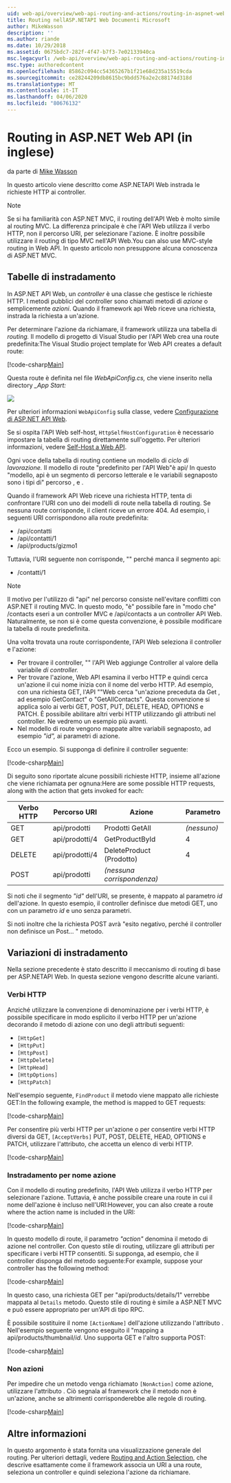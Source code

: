 ```yaml
---
uid: web-api/overview/web-api-routing-and-actions/routing-in-aspnet-web-api
title: Routing nellASP.NETAPI Web Documenti Microsoft
author: MikeWasson
description: ''
ms.author: riande
ms.date: 10/29/2018
ms.assetid: 0675bdc7-282f-4f47-b7f3-7e02133940ca
msc.legacyurl: /web-api/overview/web-api-routing-and-actions/routing-in-aspnet-web-api
msc.type: authoredcontent
ms.openlocfilehash: 85862c094cc54365267b1f21e68d235a15519cda
ms.sourcegitcommit: ce28244209db8615bc9bdd576a2e2c88174d318d
ms.translationtype: MT
ms.contentlocale: it-IT
ms.lasthandoff: 04/06/2020
ms.locfileid: "80676132"
---
```

# <a name="routing-in-aspnet-web-api"></a>Routing in ASP.NET Web API (in inglese)

da parte di [Mike Wasson](https://github.com/MikeWasson)

In questo articolo viene descritto come ASP.NETAPI Web instrada le richieste HTTP ai controller.

> [!NOTE]
> Se si ha familiarità con ASP.NET MVC, il routing dell'API Web è molto simile al routing MVC. La differenza principale è che l'API Web utilizza il verbo HTTP, non il percorso URI, per selezionare l'azione. È inoltre possibile utilizzare il routing di tipo MVC nell'API Web.You can also use MVC-style routing in Web API. In questo articolo non presuppone alcuna conoscenza di ASP.NET MVC.

## <a name="routing-tables"></a>Tabelle di instradamento

In ASP.NET API Web, un *controller* è una classe che gestisce le richieste HTTP. I metodi pubblici del controller sono chiamati metodi di *azione* o semplicemente *azioni*. Quando il framework api Web riceve una richiesta, instrada la richiesta a un'azione.

Per determinare l'azione da richiamare, il framework utilizza una tabella di *routing.* Il modello di progetto di Visual Studio per l'API Web crea una route predefinita:The Visual Studio project template for Web API creates a default route:

[!code-csharp[Main](routing-in-aspnet-web-api/samples/sample1.cs)]

Questa route è definita nel file *WebApiConfig.cs,* che viene inserito nella directory *\_App Start:*

![](routing-in-aspnet-web-api/_static/image1.png)

Per ulteriori informazioni `WebApiConfig` sulla classe, vedere [Configurazione di ASP.NET API Web](../advanced/configuring-aspnet-web-api.md).

Se si ospita l'API Web self-host, `HttpSelfHostConfiguration` è necessario impostare la tabella di routing direttamente sull'oggetto. Per ulteriori informazioni, vedere [Self-Host a Web API](../older-versions/self-host-a-web-api.md).

Ogni voce della tabella di routing contiene un modello di *ciclo di lavorazione.* Il modello di route &quot;predefinito per l'API Web&quot;è api/ In questo &quot;modello, api è un segmento di percorso letterale e le variabili segnaposto sono i tipi di&quot; percorso , e .

Quando il framework API Web riceve una richiesta HTTP, tenta di confrontare l'URI con uno dei modelli di route nella tabella di routing. Se nessuna route corrisponde, il client riceve un errore 404. Ad esempio, i seguenti URI corrispondono alla route predefinita:

- /api/contatti
- /api/contatti/1
- /api/products/gizmo1

Tuttavia, l'URI seguente non corrisponde, &quot;&quot; perché manca il segmento api:

- /contatti/1

> [!NOTE]
> Il motivo per l'utilizzo di "api" nel percorso consiste nell'evitare conflitti con ASP.NET il routing MVC. In questo modo, &quot;è&quot; possibile fare in &quot;modo che&quot; /contacts eseri a un controller MVC e /api/contacts a un controller API Web. Naturalmente, se non si è come questa convenzione, è possibile modificare la tabella di route predefinita.

Una volta trovata una route corrispondente, l'API Web seleziona il controller e l'azione:

- Per trovare il controller, &quot;&quot; l'API Web aggiunge Controller al valore della variabile *di controller.*
- Per trovare l'azione, Web API esamina il verbo HTTP e quindi cerca un'azione il cui nome inizia con il nome del verbo HTTP. Ad esempio, con una richiesta GET, l'API &quot;&quot;Web cerca &quot;un'azione preceduta da Get , ad esempio GetContact&quot; o &quot;GetAllContacts&quot;. Questa convenzione si applica solo ai verbi GET, POST, PUT, DELETE, HEAD, OPTIONS e PATCH. È possibile abilitare altri verbi HTTP utilizzando gli attributi nel controller. Ne vedremo un esempio più avanti.
- Nel modello di route vengono mappate altre variabili segnaposto, ad esempio *"id",* ai parametri di azione.

Ecco un esempio. Si supponga di definire il controller seguente:

[!code-csharp[Main](routing-in-aspnet-web-api/samples/sample2.cs)]

Di seguito sono riportate alcune possibili richieste HTTP, insieme all'azione che viene richiamata per ognuna:Here are some possible HTTP requests, along with the action that gets invoked for each:

| Verbo HTTP | Percorso URI | Azione | Parametro |
| --- | --- | --- | --- |
| GET | api/prodotti | Prodotti GetAll | *(nessuno)* |
| GET | api/prodotti/4 | GetProductById | 4 |
| DELETE | api/prodotti/4 | DeleteProduct (Prodotto) | 4 |
| POST | api/prodotti | *(nessuna corrispondenza)* |  |

Si noti che il segmento *"id"* dell'URI, se presente, è mappato al parametro *id* dell'azione. In questo esempio, il controller definisce due metodi GET, uno con un parametro *id* e uno senza parametri.

Si noti inoltre che la richiesta POST avrà &quot;esito negativo, perché il controller non definisce un Post... &quot; metodo.

## <a name="routing-variations"></a>Variazioni di instradamento

Nella sezione precedente è stato descritto il meccanismo di routing di base per ASP.NETAPI Web. In questa sezione vengono descritte alcune varianti.

### <a name="http-verbs"></a>Verbi HTTP

Anziché utilizzare la convenzione di denominazione per i verbi HTTP, è possibile specificare in modo esplicito il verbo HTTP per un'azione decorando il metodo di azione con uno degli attributi seguenti:

- `[HttpGet]`
- `[HttpPut]`
- `[HttpPost]`
- `[HttpDelete]`
- `[HttpHead]`
- `[HttpOptions]`
- `[HttpPatch]`

Nell'esempio seguente, `FindProduct` il metodo viene mappato alle richieste GET:In the following example, the method is mapped to GET requests:

[!code-csharp[Main](routing-in-aspnet-web-api/samples/sample3.cs)]

Per consentire più verbi HTTP per un'azione o per consentire verbi HTTP diversi da GET, `[AcceptVerbs]` PUT, POST, DELETE, HEAD, OPTIONS e PATCH, utilizzare l'attributo, che accetta un elenco di verbi HTTP.

[!code-csharp[Main](routing-in-aspnet-web-api/samples/sample4.cs)]

<a id="routing_by_action_name"></a>
### <a name="routing-by-action-name"></a>Instradamento per nome azione

Con il modello di routing predefinito, l'API Web utilizza il verbo HTTP per selezionare l'azione. Tuttavia, è anche possibile creare una route in cui il nome dell'azione è incluso nell'URI:However, you can also create a route where the action name is included in the URI:

[!code-csharp[Main](routing-in-aspnet-web-api/samples/sample5.cs)]

In questo modello di route, il parametro *"action"* denomina il metodo di azione nel controller. Con questo stile di routing, utilizzare gli attributi per specificare i verbi HTTP consentiti. Si supponga, ad esempio, che il controller disponga del metodo seguente:For example, suppose your controller has the following method:

[!code-csharp[Main](routing-in-aspnet-web-api/samples/sample6.cs)]

In questo caso, una richiesta GET per "api/products/details/1" verrebbe mappata al `Details` metodo. Questo stile di routing è simile a ASP.NET MVC e può essere appropriato per un'API di tipo RPC.

È possibile sostituire il nome `[ActionName]` dell'azione utilizzando l'attributo . Nell'esempio seguente vengono eseguito il &quot;mapping a api/products/thumbnail/*id*. Uno supporta GET e l'altro supporta POST:

[!code-csharp[Main](routing-in-aspnet-web-api/samples/sample7.cs)]

### <a name="non-actions"></a>Non azioni

Per impedire che un metodo venga richiamato `[NonAction]` come azione, utilizzare l'attributo . Ciò segnala al framework che il metodo non è un'azione, anche se altrimenti corrisponderebbe alle regole di routing.

[!code-csharp[Main](routing-in-aspnet-web-api/samples/sample8.cs)]

## <a name="further-reading"></a>Altre informazioni

In questo argomento è stata fornita una visualizzazione generale del routing. Per ulteriori dettagli, vedere [Routing and Action Selection](routing-and-action-selection.md), che descrive esattamente come il framework associa un URI a una route, seleziona un controller e quindi seleziona l'azione da richiamare.
